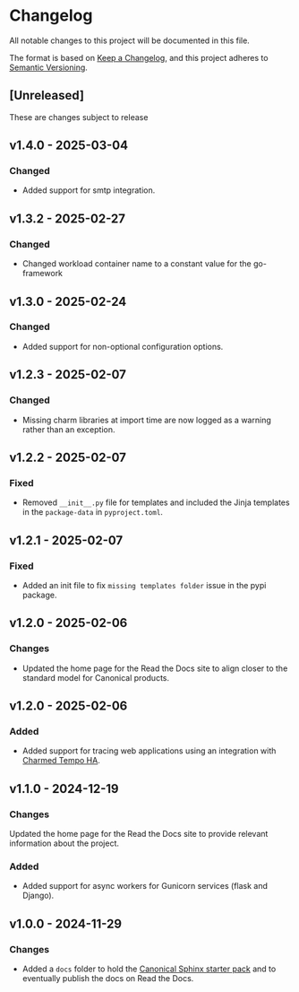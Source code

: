 # Changelog

All notable changes to this project will be documented in this file.

The format is based on [Keep a Changelog](https://keepachangelog.com/en/1.1.0/),
and this project adheres to [Semantic Versioning](https://semver.org/spec/v2.0.0.html).

## [Unreleased]

These are changes subject to release

## v1.4.0 - 2025-03-04

### Changed

* Added support for smtp integration.

## v1.3.2 - 2025-02-27

### Changed

* Changed workload container name to a constant value for the go-framework

## v1.3.0 - 2025-02-24

### Changed

* Added support for non-optional configuration options.

## v1.2.3 - 2025-02-07

### Changed

* Missing charm libraries at import time are now logged as a warning rather than
  an exception.

## v1.2.2 - 2025-02-07

### Fixed

* Removed `__init__.py` file for templates and included the Jinja templates in the
  `package-data` in `pyproject.toml`.

## v1.2.1 - 2025-02-07

### Fixed

* Added an init file to fix `missing templates folder` issue in the pypi package.

## v1.2.0 - 2025-02-06

### Changes

* Updated the home page for the Read the Docs site to align closer to the
  standard model for Canonical products.

## v1.2.0 - 2025-02-06

### Added

* Added support for tracing web applications using an integration with
  [Charmed Tempo HA](https://charmhub.io/topics/charmed-tempo-ha).

## v1.1.0 - 2024-12-19

### Changes

Updated the home page for the Read the Docs site to provide relevant information
about the project.

### Added

* Added support for async workers for Gunicorn services (flask and Django).

## v1.0.0 - 2024-11-29

### Changes

* Added a `docs` folder to hold the
  [Canonical Sphinx starter pack](https://github.com/canonical/sphinx-docs-starter-pack)
  and to eventually publish the docs on Read the Docs.

